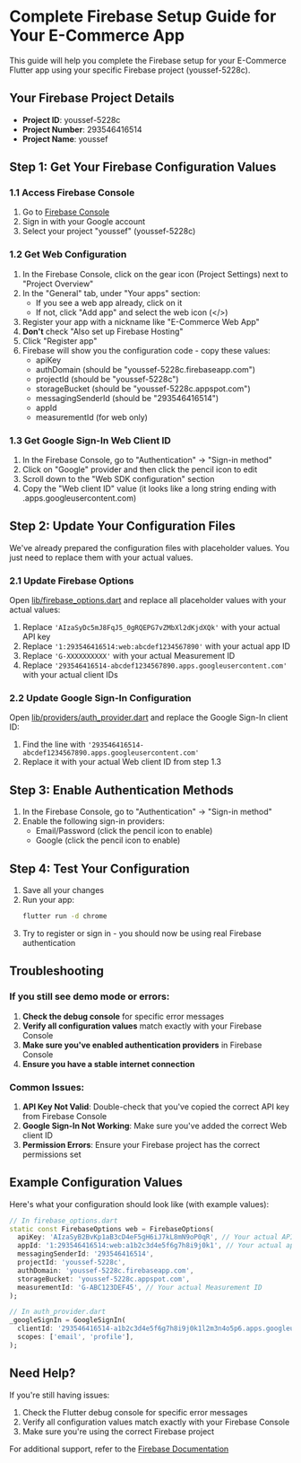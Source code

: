 # Complete Firebase Setup Guide for Your E-Commerce App

This guide will help you complete the Firebase setup for your E-Commerce Flutter app using your specific Firebase project (youssef-5228c).

## Your Firebase Project Details

- **Project ID**: youssef-5228c
- **Project Number**: 293546416514
- **Project Name**: youssef

## Step 1: Get Your Firebase Configuration Values

### 1.1 Access Firebase Console

1. Go to [Firebase Console](https://console.firebase.google.com/)
2. Sign in with your Google account
3. Select your project "youssef" (youssef-5228c)

### 1.2 Get Web Configuration

1. In the Firebase Console, click on the gear icon (Project Settings) next to "Project Overview"
2. In the "General" tab, under "Your apps" section:
   - If you see a web app already, click on it
   - If not, click "Add app" and select the web icon (</>)
3. Register your app with a nickname like "E-Commerce Web App"
4. **Don't** check "Also set up Firebase Hosting"
5. Click "Register app"
6. Firebase will show you the configuration code - copy these values:
   - apiKey
   - authDomain (should be "youssef-5228c.firebaseapp.com")
   - projectId (should be "youssef-5228c")
   - storageBucket (should be "youssef-5228c.appspot.com")
   - messagingSenderId (should be "293546416514")
   - appId
   - measurementId (for web only)

### 1.3 Get Google Sign-In Web Client ID

1. In the Firebase Console, go to "Authentication" → "Sign-in method"
2. Click on "Google" provider and then click the pencil icon to edit
3. Scroll down to the "Web SDK configuration" section
4. Copy the "Web client ID" value (it looks like a long string ending with .apps.googleusercontent.com)

## Step 2: Update Your Configuration Files

We've already prepared the configuration files with placeholder values. You just need to replace them with your actual values.

### 2.1 Update Firebase Options

Open [lib/firebase_options.dart](file:///c:/Users/HP/Desktop/E-commerce/E-commerce/E-commerce/ecommerce_app/lib/firebase_options.dart) and replace all placeholder values with your actual values:

1. Replace `'AIzaSyDc5mJ8FqJ5_0gRQEPG7vZMbXl2dKjdXQk'` with your actual API key
2. Replace `'1:293546416514:web:abcdef1234567890'` with your actual app ID
3. Replace `'G-XXXXXXXXXX'` with your actual Measurement ID
4. Replace `'293546416514-abcdef1234567890.apps.googleusercontent.com'` with your actual client IDs

### 2.2 Update Google Sign-In Configuration

Open [lib/providers/auth_provider.dart](file:///c:/Users/HP/Desktop/E-commerce/E-commerce/E-commerce/ecommerce_app/lib/providers/auth_provider.dart) and replace the Google Sign-In client ID:

1. Find the line with `'293546416514-abcdef1234567890.apps.googleusercontent.com'`
2. Replace it with your actual Web client ID from step 1.3

## Step 3: Enable Authentication Methods

1. In the Firebase Console, go to "Authentication" → "Sign-in method"
2. Enable the following sign-in providers:
   - Email/Password (click the pencil icon to enable)
   - Google (click the pencil icon to enable)

## Step 4: Test Your Configuration

1. Save all your changes
2. Run your app:
   ```bash
   flutter run -d chrome
   ```
3. Try to register or sign in - you should now be using real Firebase authentication

## Troubleshooting

### If you still see demo mode or errors:

1. **Check the debug console** for specific error messages
2. **Verify all configuration values** match exactly with your Firebase Console
3. **Make sure you've enabled authentication providers** in Firebase Console
4. **Ensure you have a stable internet connection**

### Common Issues:

1. **API Key Not Valid**: Double-check that you've copied the correct API key from Firebase Console
2. **Google Sign-In Not Working**: Make sure you've added the correct Web client ID
3. **Permission Errors**: Ensure your Firebase project has the correct permissions set

## Example Configuration Values

Here's what your configuration should look like (with example values):

```dart
// In firebase_options.dart
static const FirebaseOptions web = FirebaseOptions(
  apiKey: 'AIzaSyB2BvKp1aB3cD4eF5gH6iJ7kL8mN9oP0qR', // Your actual API key
  appId: '1:293546416514:web:a1b2c3d4e5f6g7h8i9j0k1', // Your actual app ID
  messagingSenderId: '293546416514',
  projectId: 'youssef-5228c',
  authDomain: 'youssef-5228c.firebaseapp.com',
  storageBucket: 'youssef-5228c.appspot.com',
  measurementId: 'G-ABC123DEF45', // Your actual Measurement ID
);

// In auth_provider.dart
_googleSignIn = GoogleSignIn(
  clientId: '293546416514-a1b2c3d4e5f6g7h8i9j0k1l2m3n4o5p6.apps.googleusercontent.com', // Your actual Web client ID
  scopes: ['email', 'profile'],
);
```

## Need Help?

If you're still having issues:

1. Check the Flutter debug console for specific error messages
2. Verify all configuration values match exactly with your Firebase Console
3. Make sure you're using the correct Firebase project

For additional support, refer to the [Firebase Documentation](https://firebase.google.com/docs)